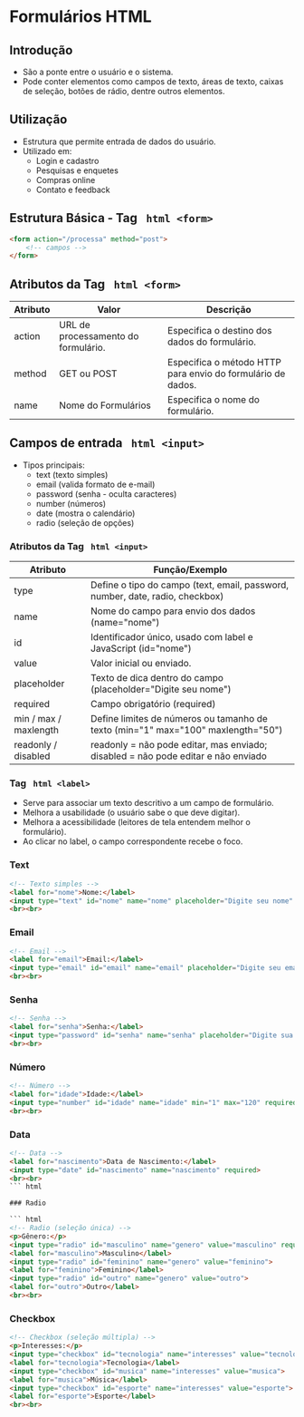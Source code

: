 # Formulários HTML

## Introdução

- São a ponte entre o usuário e o sistema.
- Pode conter elementos como campos de texto, áreas de texto, caixas de seleção, botões de rádio, dentre outros elementos.

## Utilização

- Estrutura que permite entrada de dados do usuário.
- Utilizado em:
	- Login e cadastro
	- Pesquisas e enquetes
	- Compras online
	- Contato e feedback

## Estrutura Básica - Tag ``` html <form>```

``` html
<form action="/processa" method="post">
	<!-- campos -->
</form>
``` 

## Atributos da Tag ``` html <form>```


| Atributo | Valor | Descrição |
|--- |--- | --- |
| action | URL de processamento do formulário. | Especifica o destino dos dados do formulário. |
| method | GET ou POST | Especifica o método HTTP para envio do formulário de dados. |
| name | Nome do Formulários | Especifica o nome do formulário. |

## Campos de entrada ``` html <input>``` 

- Tipos principais:
	- text (texto simples)
	- email (valida formato de e-mail)
	- password (senha - oculta caracteres)
	- number (números)
	- date (mostra o calendário)
	- radio (seleção de opções)

### Atributos da Tag ``` html <input>``` 

| Atributo | Função/Exemplo |
| --- | --- |
| type | Define o tipo do campo (text, email, password, number, date, radio, checkbox) |
| name | Nome do campo para envio dos dados (name="nome") |
| id | Identificador único, usado com label e JavaScript (id="nome") |
| value | Valor inicial ou enviado. |
| placeholder | Texto de dica dentro do campo (placeholder="Digite seu nome") |
| required | Campo obrigatório (required) |
| min / max / maxlength | Define limites de números ou tamanho de texto (min="1" max="100" maxlength="50") |
| readonly / disabled | readonly = não pode editar, mas enviado; disabled = não pode editar e não enviado |

### Tag ``` html <label>``` 

- Serve para associar um texto descritivo a um campo de formulário.
- Melhora a usabilidade (o usuário sabe o que deve digitar).
- Melhora a acessibilidade (leitores de tela entendem melhor o formulário).
- Ao clicar no label, o campo correspondente recebe o foco.

### Text

``` html 
<!-- Texto simples -->
<label for="nome">Nome:</label>
<input type="text" id="nome" name="nome" placeholder="Digite seu nome" required>
<br><br>
```

### Email

``` html 
<!-- Email -->
<label for="email">Email:</label>
<input type="email" id="email" name="email" placeholder="Digite seu email" required>
<br><br>
``` 

### Senha

``` html 
<!-- Senha -->
<label for="senha">Senha:</label>
<input type="password" id="senha" name="senha" placeholder="Digite sua senha" required>
<br><br>
``` 

### Número

``` html 
<!-- Número -->
<label for="idade">Idade:</label>
<input type="number" id="idade" name="idade" min="1" max="120" required>
<br><br>
``` 

### Data

``` html 
<!-- Data -->
<label for="nascimento">Data de Nascimento:</label>
<input type="date" id="nascimento" name="nascimento" required>
<br><br>
``` html 

### Radio

``` html 
<!-- Radio (seleção única) -->
<p>Gênero:</p>
<input type="radio" id="masculino" name="genero" value="masculino" required>
<label for="masculino">Masculino</label>
<input type="radio" id="feminino" name="genero" value="feminino">
<label for="feminino">Feminino</label>
<input type="radio" id="outro" name="genero" value="outro">
<label for="outro">Outro</label>
<br><br>
``` 

### Checkbox

``` html 
<!-- Checkbox (seleção múltipla) -->
<p>Interesses:</p>
<input type="checkbox" id="tecnologia" name="interesses" value="tecnologia">
<label for="tecnologia">Tecnologia</label>
<input type="checkbox" id="musica" name="interesses" value="musica">
<label for="musica">Música</label>
<input type="checkbox" id="esporte" name="interesses" value="esporte">
<label for="esporte">Esporte</label>
<br><br>
```

